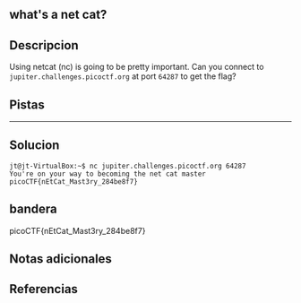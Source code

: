 ## what's a net cat?

## Descripcion
Using netcat (nc) is going to be pretty important. Can you connect to `jupiter.challenges.picoctf.org` at port `64287` to get the flag?

## Pistas 
****** 
## Solucion
```
jt@jt-VirtualBox:~$ nc jupiter.challenges.picoctf.org 64287
You're on your way to becoming the net cat master
picoCTF{nEtCat_Mast3ry_284be8f7}
```
## bandera
picoCTF{nEtCat_Mast3ry_284be8f7}

## Notas adicionales 

## Referencias